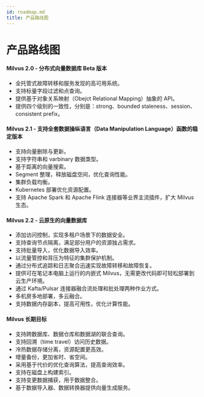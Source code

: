```yaml
---
id: roadmap.md
title: 产品路线图
---
```


# 产品路线图

#### Milvus 2.0 - 分布式向量数据库 Beta 版本

- 全托管式故障转移和服务发现的高可用系统。
- 支持标量字段过滤和点查询。
- 提供基于对象关系映射（Obejct Relational Mapping）抽象的 API。
- 提供四个级别的一致性，分别是：strong、bounded staleness、session、consistent prefix。

#### Milvus 2.1 - 支持全套数据操纵语言（Data Manipulation Language）函数的稳定版本

- 支持向量删除与更新。
- 支持字符串和 varbinary 数据类型。
- 基于距离的向量搜索。
- Segment 整理，释放磁盘空间，优化查询性能。
- 集群负载均衡。
- Kubernetes 部署优化资源配置。
- 支持 Apache Spark 和 Apache Flink 连接器等业界主流插件，扩大 Milvus 生态。

#### Milvus 2.2 - 云原生的向量数据库

- 添加访问控制，实现多租户场景下的数据安全。
- 支持查询节点隔离，满足部分用户的资源独占需求。
- 支持批量导入，优化数据导入效率。
- 以流量管控和背压为特征的集群保护机制。
- 通过分布式追踪和日志聚合迅速实现故障转移和故障恢复。
- 提供可在笔记本电脑上运行的内嵌式 Milvus，无需更改代码即可轻松部署到云生产环境。
- 通过 Kafta/Pulsar 连接器融合流处理和批处理两种作业方式。
- 多机房多地部署，多云融合。
- 支持数据内存副本，提高可用性，优化计算性能。

#### Milvus 长期目标

- 支持跨数据库、数据仓库和数据湖的联合查询。
- 支持回溯（time travel）访问历史数据。
- 冷热数据存储分离，资源配置更高效。
- 增量备份，更加省时、省空间。
- 采用基于代价的优化查询算法，提高查询效率。
- 支持在磁盘上构建索引。
- 支持变更数据捕获，用于数据整合。
- 基于数据导入器、数据转换器提供向量生成服务。
